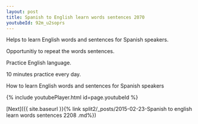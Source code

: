 ```yaml
---
layout: post
title: Spanish to English learn words sentences 2070 
youtubeId: 92m_u2soprs
---
```

 
 
Helps to learn English words and sentences for Spanish speakers.

Opportunitiy to repeat the words sentences. 

Practice English language. 
 
10 minutes practice every day. 
 
How to learn English words and sentences for Spanish speakers 
 
{% include youtubePlayer.html id=page.youtubeId %}
 
 
[Next]({{ site.baseurl }}{% link  split2/_posts/2015-02-23-Spanish to english learn words sentences 2208 .md%})
 
